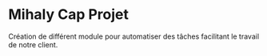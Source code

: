 # Mihaly Cap Projet
Création de différent module pour automatiser des tâches facilitant le travail de notre client.


